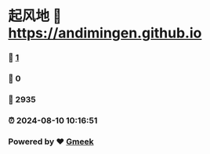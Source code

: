 # 起风地 :link: https://andimingen.github.io 
### :page_facing_up: [1](https://andimingen.github.io/tag.html) 
### :speech_balloon: 0 
### :hibiscus: 2935 
### :alarm_clock: 2024-08-10 10:16:51 
### Powered by :heart: [Gmeek](https://github.com/Meekdai/Gmeek)
